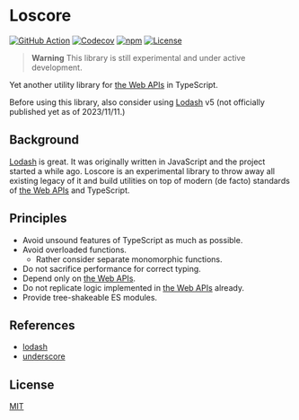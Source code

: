 # Loscore

[![GitHub Action](https://img.shields.io/github/actions/workflow/status/raviqqe/loscore/test.yaml?branch=main&style=flat-square)](https://github.com/raviqqe/loscore/actions)
[![Codecov](https://img.shields.io/codecov/c/github/raviqqe/loscore.svg?style=flat-square)](https://codecov.io/gh/raviqqe/loscore)
[![npm](https://img.shields.io/npm/v/@raviqqe/loscore?style=flat-square)](https://www.npmjs.com/package/@raviqqe/loscore)
[![License](https://img.shields.io/github/license/raviqqe/loscore.svg?style=flat-square)](LICENSE)

> **Warning**
> This library is still experimental and under active development.

Yet another utility library for [the Web APIs][web-api] in TypeScript.

Before using this library, also consider using [Lodash][lodash] v5 (not officially published yet as of 2023/11/11.)

## Background

[Lodash][lodash] is great. It was originally written in JavaScript and the project started a while ago. Loscore is an experimental library to throw away all existing legacy of it and build utilities on top of modern (de facto) standards of [the Web APIs]() and TypeScript.

## Principles

- Avoid unsound features of TypeScript as much as possible.
- Avoid overloaded functions.
  - Rather consider separate monomorphic functions.
- Do not sacrifice performance for correct typing.
- Depend only on [the Web APIs][web-api].
- Do not replicate logic implemented in [the Web APIs][web-api] already.
- Provide tree-shakeable ES modules.

## References

- [lodash][lodash]
- [underscore](https://underscorejs.org/)

## License

[MIT](LICENSE)

[lodash]: https://lodash.com/
[web-api]: https://developer.mozilla.org/en-US/docs/Web/API
